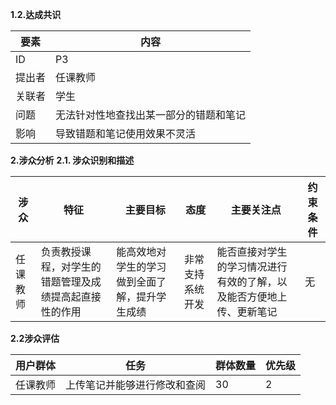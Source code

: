 **1.2.达成共识**

| 要素   | 内容                                   |
| ------ | -------------------------------------- |
| ID     | P3                                     |
| 提出者 | 任课教师                               |
| 关联者 | 学生                                   |
| 问题   | 无法针对性地查找出某一部分的错题和笔记 |
| 影响   | 导致错题和笔记使用效果不灵活           |

**2.涉众分析**
**2.1. 涉众识别和描述**

| 涉众     | 特征                                                   | 主要目标                                       | 态度             | 主要关注点                                                   | 约束条件 |
| -------- | ------------------------------------------------------ | ---------------------------------------------- | ---------------- | ------------------------------------------------------------ | -------- |
| 任课教师 | 负责教授课程，对学生的错题管理及成绩提高起直接性的作用 | 能高效地对学生的学习做到全面了解，提升学生成绩 | 非常支持系统开发 | 能否直接对学生的学习情况进行有效的了解，以及能否方便地上传、更新笔记 | 无       |

**2.2涉众评估**

| 用户群体 | 任务                         | 群体数量 | 优先级 |
| -------- | ---------------------------- | -------- | ------ |
| 任课教师 | 上传笔记并能够进行修改和查阅 | 30       | 2      |

